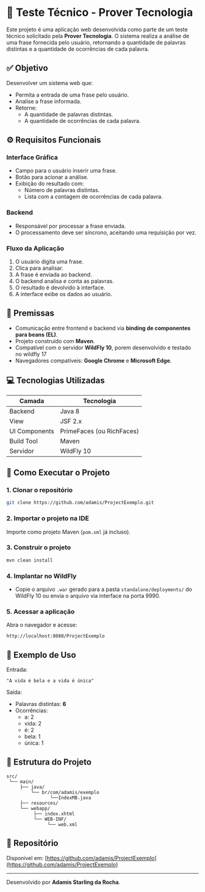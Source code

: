 
# 📝 Teste Técnico - Prover Tecnologia

Este projeto é uma aplicação web desenvolvida como parte de um teste técnico solicitado pela **Prover Tecnologia**. O sistema realiza a análise de uma frase fornecida pelo usuário, retornando a quantidade de palavras distintas e a quantidade de ocorrências de cada palavra.

## ✅ Objetivo

Desenvolver um sistema web que:

- Permita a entrada de uma frase pelo usuário.
- Analise a frase informada.
- Retorne:
  - A quantidade de palavras distintas.
  - A quantidade de ocorrências de cada palavra.

## ⚙️ Requisitos Funcionais

### Interface Gráfica

- Campo para o usuário inserir uma frase.
- Botão para acionar a análise.
- Exibição do resultado com:
  - Número de palavras distintas.
  - Lista com a contagem de ocorrências de cada palavra.

### Backend

- Responsável por processar a frase enviada.
- O processamento deve ser síncrono, aceitando uma requisição por vez.

### Fluxo da Aplicação

1. O usuário digita uma frase.
2. Clica para analisar.
3. A frase é enviada ao backend.
4. O backend analisa e conta as palavras.
5. O resultado é devolvido à interface.
6. A interface exibe os dados ao usuário.

## 📌 Premissas

- Comunicação entre frontend e backend via **binding de componentes para beans (EL)**.
- Projeto construído com **Maven**.
- Compatível com o servidor **WildFly 10**, porem desenvolvido e testado no wildfly 17
- Navegadores compatíveis: **Google Chrome** e **Microsoft Edge**.

## 💻 Tecnologias Utilizadas

| Camada       | Tecnologia                  |
|--------------|-----------------------------|
| Backend      | Java 8                      |
| View         | JSF 2.x                     |
| UI Components| PrimeFaces (ou RichFaces)   |
| Build Tool   | Maven                       |
| Servidor     | WildFly 10                  |

## 🚀 Como Executar o Projeto

### 1. Clonar o repositório

```bash
git clone https://github.com/adamis/ProjectExemplo.git
```

### 2. Importar o projeto na IDE

Importe como projeto Maven (`pom.xml` já incluso).

### 3. Construir o projeto

```bash
mvn clean install
```

### 4. Implantar no WildFly

- Copie o arquivo `.war` gerado para a pasta `standalone/deployments/` do WildFly 10 ou envia o arquivo via interface na porta 9990.

### 5. Acessar a aplicação

Abra o navegador e acesse:

```
http://localhost:8080/ProjectExemplo
```

## 📄 Exemplo de Uso

Entrada:
```
"A vida é bela e a vida é única"
```

Saída:
- Palavras distintas: **6**
- Ocorrências:
  - a: 2  
  - vida: 2  
  - é: 2  
  - bela: 1  
  - única: 1  

## 📁 Estrutura do Projeto

```
src/
 └── main/
     ├── java/
         └── br/com/adamis/exemplo
                └──IndexMB.java	 
     ├── resources/
     └── webapp/
          ├── index.xhtml
          └── WEB-INF/
               └── web.xml
```

## 🔗 Repositório

Disponível em: [https://github.com/adamis/ProjectExemplo](https://github.com/adamis/ProjectExemplo)

---

Desenvolvido por **Adamis Starling da Rocha**.
